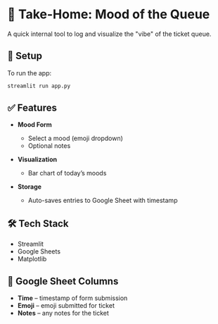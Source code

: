 # 🧪 Take-Home: Mood of the Queue

A quick internal tool to log and visualize the "vibe" of the ticket queue.


## 🚀 Setup

To run the app:

```bash
streamlit run app.py
```

## ✅ Features

* **Mood Form**

  * Select a mood (emoji dropdown)
  * Optional notes
* **Visualization**

  * Bar chart of today’s moods
* **Storage**

  * Auto-saves entries to Google Sheet with timestamp

## 🛠️ Tech Stack

* Streamlit
* Google Sheets 
* Matplotlib

## 📝 Google Sheet Columns

* **Time** – timestamp of form submission
* **Emoji** – emoji submitted for ticket
* **Notes** – any notes for the ticket
